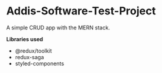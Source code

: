 # Addis-Software-Test-Project

A simple CRUD app with the MERN stack.


**Libraries used**
- @redux/toolkit
- redux-saga
- styled-components
